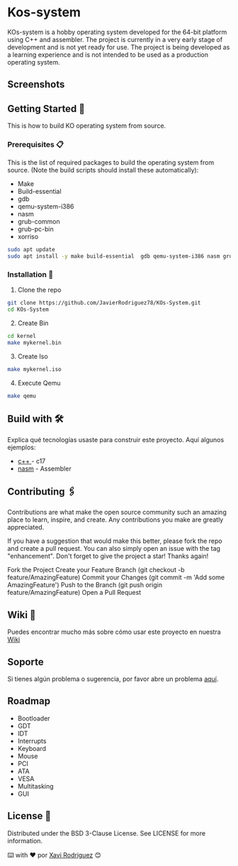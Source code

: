 # Kos-system

KOs-system is a hobby operating system developed for the 64-bit platform using C++ and assembler. The project is currently in a very early stage of development and is not yet ready for use. The project is being developed as a learning experience and is not intended to be used as a production operating system.

## Screenshots



## Getting Started 🚀

This is how to build KO operating system from source. 

### Prerequisites 📋

This is the list of required packages to build the operating system from source. (Note the build scripts should install these automatically):

- Make
- Build-essential
- gdb
- qemu-system-i386
- nasm
- grub-common
- grub-pc-bin
- xorriso

```bash
sudo apt update
sudo apt install -y make build-essential  gdb qemu-system-i386 nasm grub-common grub-pc-bin xorriso
```
### Installation 🔧

1. Clone the repo

```bash
git clone https://github.com/JavierRodriguez78/KOs-System.git
cd KOs-System
```

2. Create Bin

```bash
cd kernel
make mykernel.bin
```

3. Create Iso

```bash
make mykernel.iso
```

4. Execute Qemu
```bash
make qemu
```

## Build with 🛠️

Explica qué tecnologías usaste para construir este proyecto. Aquí algunos ejemplos:

- [c++ ](https://isocpp.org/) - c17
- [nasm](https://nasm.us/) - Assembler


## Contributing 🖇️

Contributions are what make the open source community such an amazing place to learn, inspire, and create. Any contributions you make are greatly appreciated.

If you have a suggestion that would make this better, please fork the repo and create a pull request. You can also simply open an issue with the tag "enhancement". Don't forget to give the project a star! Thanks again!

Fork the Project
Create your Feature Branch (git checkout -b feature/AmazingFeature)
Commit your Changes (git commit -m 'Add some AmazingFeature')
Push to the Branch (git push origin feature/AmazingFeature)
Open a Pull Request

## Wiki 📖

Puedes encontrar mucho más sobre cómo usar este proyecto en nuestra [Wiki](https://github.com/your/project/wiki)

## Soporte

Si tienes algún problema o sugerencia, por favor abre un problema [aquí](https://github.com/your/project/issues).

## Roadmap

* Bootloader
* GDT
* IDT
* Interrupts
* Keyboard
* Mouse
* PCI
* ATA
* VESA
* Multitasking
* GUI

## License 📄

Distributed under the BSD 3-Clause License. See LICENSE for more information.

⌨️ with ❤️ por [Xavi Rodriguez](https://github.com/JavierRodriguez78) 😊